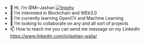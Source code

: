 - 👋 Hi, I’m @Mr-Jashan
[![trophy](https://github-profile-trophy.vercel.app/?username=Mr-Jashan)](https://github.com/Mr.Jashan/github-profile-trophy)
- 👀 I’m interested in Blockchain and WEb3.0
- 🌱 I’m currently learning OpenCV and Machine Learning
- 💞️ I’m looking to collaborate on any and all sort of projects
- 📫 How to reach me you can send me message on my LinkedIn https://www.linkedin.com/in/jashan-walia/

<!---
Mr-Jashan/Mr-Jashan is a ✨ special ✨ repository because its `README.md` (this file) appears on your GitHub profile.
You can click the Preview link to take a look at your changes.
--->
